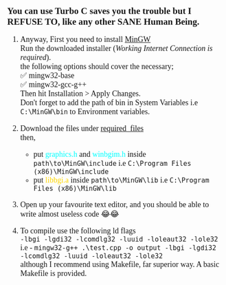 <div style="font-size:18px; font-family:JetBrains Mono">

<span style="font-size:14px">

## You can use Turbo C saves you the trouble but I REFUSE TO, like any other SANE Human Being.

</span>
    

1. Anyway, First you need to install [MinGW](https://osdn.net/projects/mingw/) 
<br>    Run the downloaded installer (*Working Internet Connection is required*).
<br>    the following options should cover the necessary; 
<br>    ✅ mingw32-base
<br>    ✅ mingw32-gcc-g++
<br>    Then hit Installation > Apply Changes.
<br>    Don't forget to add the path of bin in System Variables i.e ```C:\MinGW\bin``` to Environment variables.

2. Download the files under [required_files](required_files)    <br> then,
    - put <span style="color:cyan">graphics.h</span> and <span style="color:cyan">winbgim.h</span> inside 
    ```path\to\MinGW\include```
    i.e ```C:\Program Files (x86)\MinGW\include```
    - put <span style="color:gold">libbgi.a</span> inside ```path\to\MinGW\lib```
    i.e ```C:\Program Files (x86)\MinGW\lib```

3. Open up your favourite text editor, and you should be able to write almost useless code 😂😂

4. To compile use the following ld flags <br>
```-lbgi -lgdi32 -lcomdlg32 -luuid -loleaut32 -lole32```
i.e - ```mingw32-g++ .\test.cpp -o output -lbgi -lgdi32 -lcomdlg32 -luuid -loleaut32 -lole32 ```
<br> although I recommend using Makefile, far superior way. A basic Makefile is provided.

</div>
